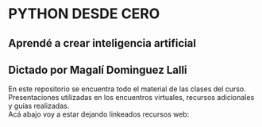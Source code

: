 # PYTHON DESDE CERO
## Aprendé a crear inteligencia artificial
## Dictado por Magalí Dominguez Lalli

En este repositorio se encuentra todo el material de las clases del curso. Presentaciones utilizadas en los encuentros virtuales, recursos adicionales y guías realizadas.  
Acá abajo voy a estar dejando linkeados recursos web: 
